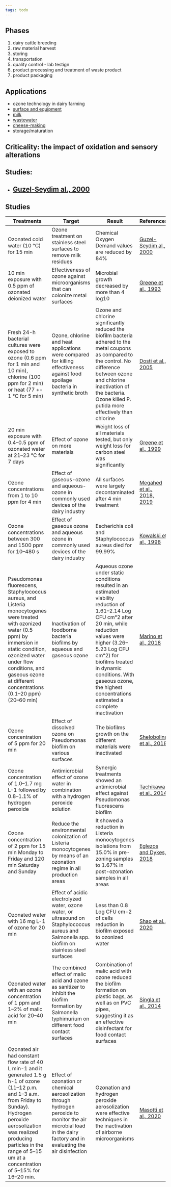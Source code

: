 ```yaml
---
tags: todo
---
```


## Phases
1. dairy cattle breeding
2. raw material harvest
3. storing
4. transportation
5. quality control - lab testign
6. product processing and treatment of waste product
7. product packaging

## Applications
- ozone technology in dairy farming
- [surface and equipment](obsidian://open?vault=ozone&file=dairy%2Fapplications%2Fsurface%20and%20equipment)
- [milk](obsidian://open?vault=ozone&file=dairy%2Fapplications%2Fmilk)
- [wastewater](obsidian://open?vault=ozone&file=dairy%2Fapplications%2Fwastewater)
- [cheese-making](obsidian://open?vault=ozone&file=dairy%2Fapplications%2Fcheese-making) 
- storage/maturation

## Criticality: the impact of oxidation and sensory alterations



## Studies:
- [Guzel-Seydim al., 2000](obsidian://open?vault=ozone&file=research%2Fabstracts%2FRemoval%20of%20Dairy%20Soil%20from%20Heated%20Stainless%20Steel%20Surfaces%20Use%20of%20Ozonated%20Water%20as%20a%20Prerinse)
	- 

## Studies

| Treatments | Target | Result | References |
| ---        | ---    | ---    | ---        |
| Ozonated cold water (10 °C) for 15 min | Ozone treatment on stainless steel surfaces to remove milk residues | Chemical Oxygen Demand values are reduced by 84% | [Guzel-Seydim al., 2000](obsidian://open?vault=ozone&file=research%2Fabstracts%2FRemoval%20of%20Dairy%20Soil%20from%20Heated%20Stainless%20Steel%20Surfaces%20Use%20of%20Ozonated%20Water%20as%20a%20Prerinse) |
| 10 min exposure with 0.5 ppm of ozonated deionized water | Effectiveness of ozone against microorganisms that can colonize metal surfaces | Microbial growth decreased by more than 4 log10 | [Greene et al., 1993](obsidian://open?vault=ozone&file=research%2Fabstracts%2F2013-greene-et-al) |
| Fresh 24-h bacterial cultures were exposed to ozone (0.6 ppm for 1 min and 10 min), chlorine (100 ppm for 2 min) or heat (77 +- 1 °C for 5 min) | Ozone, chlorine and heat applications were compared for killing effectiveness against food spoilage bacteria in synthetic broth | Ozone and chlorine significantly reduced the biofilm bacteria adhered to the metal coupons as compared to the control. No difference between ozone and chlorine inactivation of the bacteria. Ozone killed P. putida more effectively than chlorine | [Dosti et al., 2005](obsidian://open?vault=ozone&file=research%2Fabstracts%2FApplication%20of%20Ultraviolet-C%20Radiation%20and%20Gaseous%20Ozone%20for%20Microbial%20Inactivation%20on%20Different%20Materials) |
| 20 min exposure with 0.4–0.5 ppm of ozonated water at 21–23 °C for 7 days | Effect of ozone on more materials | Weight loss of all materials tested, but only weight loss for carbon steel was significantly | [Greene et al., 1999](obsidian://open?vault=ozone&file=research%2Fabstracts%2FOzone%20in%20dairy%20chilling%20water%20systems%20effect%20on%20metal%20materials) |
| Ozone concentrations from 1 to 10 ppm for 4 min | Effect of gaseous-ozone and aqueous-ozone in commonly used devices of the dairy industry | All surfaces were largely decontaminated after 4 min treatment | [Megahed et al., 2018, 2019](obsidian://open?vault=ozone&file=research%2Fabstracts%2FThe%20microbial%20killing%20capacity%20of%20aqueous%20and%20gaseous%20ozone%20on%20different%20surfaces%20contaminated%20with%20dairy%20cattle%20manure) |
| Ozone concentrations between 300 and 1500 ppm for 10–480 s | Effect of gaseous ozone and aqueous ozone in commonly used devices of the dairy industry | Escherichia coli and Staphylococcus aureus died for 99.99% | [Kowalski et al., 1998](obsidian://open?vault=ozone&file=research%2Fabstracts%2FBactericidal%20Effects%20of%20High%20Airborne%20Ozone%20Concentrations%20on%20Escherichia%20coli%20and%20Staphylococcus%20aureus) |
| Pseudomonas fluorescens, Staphylococcus aureus, and Listeria monocytogenes were treated with ozonized water (0.5 ppm) by immersion in static condition, ozonized water under flow conditions, and gaseous ozone at different concentrations (0.1–20 ppm) (20–60 min) | Inactivation of foodborne bacteria biofilms by aqueous and gaseous ozone | Aqueous ozone under static conditions resulted in an estimated viability reduction of 1.61–2.14 Log CFU cm°2 after 20 min, while reduction values were higher (3.26–5.23 Log CFU cm°2) for biofilms treated in dynamic conditions. With gaseous ozone, the highest concentrations estimated a complete inactivation | [Marino et al., 2018](obsidian://open?vault=ozone&file=research%2Fabstracts%2FInactivation%20of%20Foodborne%20Bacteria%20Biofilms%20by%20Aqueous%20and%20Gaseous%20Ozone) |
| Ozone concentration of 5 ppm for 20 min | Effect of dissolved ozone on Pseudomonas biofilm on various surfaces | The biofilms growth on the different materials were inactivated | [Shelobolina et al., 2018](obsidian://open?vault=ozone&file=research%2Fabstracts%2F2018-shelobolina-et-al) |
| Ozone concentration of 1.0–1.7 mg L-1 followed by 0.8–1.1% of hydrogen peroxide | Antimicrobial effect of ozone water in combination with a hydrogen peroxide solution | Synergic treatments showed an antimicrobial effect against Pseudomonas fluorescens biofilm | [Tachikawa et al., 2014](obsidian://open?vault=ozone&file=research%2Fabstracts%2F2014-tachikawa-et-al) |
| Ozone concentration of 2 ppm for 15 min Monday to Friday and 120 min Saturday and Sunday | Reduce the environmental colonization of Listeria monocytogenes by means of an ozonation regime in all production areas | It showed a reduction in Listeria monocytogenes isolations from 15.0% in pre-zoning samples to 1.67% in post-ozonation samples in all areas | [Eglezos and Dykes, 2018](obsidian://open?vault=ozone&file=research%2Fabstracts%2F2018-eglezos-et-al) |
| Ozonated water with 16 mg L-1 of ozone for 20 min | Effect of acidic electrolyzed water, ozone water, or ultrasound on Staphylococcus aureus and Salmonella spp. biofilm on stainless steel surfaces | Less than 0.8 Log CFU cm-2 of cells reduction in biofilm exposed to ozonized water | [Shao et al., 2020](obsidian://open?vault=ozone&file=research%2Fabstracts%2F2020-shao-et-al) |
| Ozonated water with an ozone concentration of 1 ppm and 1–2% of malic acid for 20–40 min | The combined effect of malic acid and ozone as sanitizer to inhibit the biofilm formation by Salmonella typhimurium on different food contact surfaces | Combination of malic acid with ozone reduced the biofilm formation on plastic bags, as well as on PVC pipes, suggesting it as an effective disinfectant for food contact surfaces | [Singla et al., 2014](obsidian://open?vault=ozone&file=research%2Fabstracts%2F2014-singla-et-al) |
| Ozonated air had constant flow rate of 40 L min-1 and it generated 1.5 g h-1 of ozone (11–12 p.m. and 1–3 a.m. from Friday to Sunday). Hydrogen peroxide aerosolization was realized producing particles in the range of 5–15 um at a concentration of 5–15% for 16–20 min. | Effect of ozonation or chemical aerosolization through hydrogen peroxide to monitor the air microbial load in the dairy factory and in evaluating the air disinfection | Ozonation and hydrogen peroxide aerosolization were effective techniques in the inactivation of airborne microorganisms | [Masotti et al., 2020](obsidian://open?vault=ozone&file=research%2Fabstracts%2F2020-masotti-et-al) |





